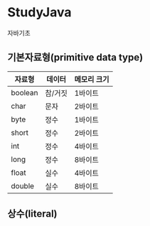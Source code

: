 # StudyJava
자바기초

## 기본자료형(primitive data type)

자료형   |데이터    | 메모리 크기 
--------|----------|-------
boolean | 참/거짓  | 1바이트 
char    | 문자     | 2바이트 
byte    | 정수     | 1바이트
short   | 정수     | 2바이트 
int     | 정수     | 4바이트 
long    | 정수     | 8바이트
float   | 실수     | 4바이트
double  | 실수     | 8바이트

## 상수(literal)
